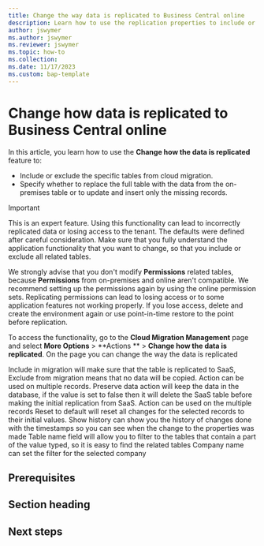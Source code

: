 ```yaml
---
title: Change the way data is replicated to Business Central online
description: Learn how to use the replication properties to include or exclude specific tables from cloud migration.
author: jswymer
ms.author: jswymer
ms.reviewer: jswymer
ms.topic: how-to 
ms.collection: 
ms.date: 11/17/2023
ms.custom: bap-template 
---
```


# Change how data is replicated to Business Central online

In this article, you learn how to use the **Change how the data is replicated** feature to:

- Include or exclude the specific tables from cloud migration. 
- Specify whether to replace the full table with the data from the on-premises table or to update and insert only the missing records.

> [!IMPORTANT]
> This is an expert feature. Using this functionality can lead to incorrectly replicated data or losing access to the tenant. The defaults were defined after careful consideration. Make sure that you fully understand the application functionality that you want to change, so that you include or exclude all related tables. 
> 
> We strongly advise that you don't modify **Permissions** related tables, because **Permissions** from on-premises and online aren't compatible. We recommend setting up the permissions again by using the online permission sets. Replicating permissions can lead to losing access or to some application features not working properly. If you lose access, delete and create the environment again or use point-in-time restore to the point before replication.

To access the functionality, go to the **Cloud Migration Management** page and select **More Options** > **Actions ** > **Change how the data is replicated**.
On the page you can change the way the data is replicated
 

Include in migration will make sure that the table is replicated to SaaS, Exclude from migration means that no data will be copied. Action can be used on multiple records. 
Preserve data action will keep the data in the database, if the value is set to false then it will delete the SaaS table before making the initial replication from SaaS. Action can be used on the multiple records
Reset to default will reset all changes for the selected records to their initial values. 
Show history can show you the history of changes done with the timestamps so you can see when the change to the properties was made
Table name field will allow you to filter to the tables that contain a part of the value typed, so it is easy to find the related tables
Company name can set the filter for the selected company

## Prerequisites

<!--add your content here-->

<!--H2s. Required. A how-to article explains how to do a task. The bulk of each H2 should be a procedure.-->
## Section heading

<!--Intro paragraph-->
<!--Step 1-->
<!--Step 2-->
<!--Step n-->

<!--Next steps. Optional. Provide no more than three next steps. Include some context so the customer can determine why they would click the link.-->
## Next steps

<!--Remove all the comments in this template before you sign-off or merge to the main branch.-->
